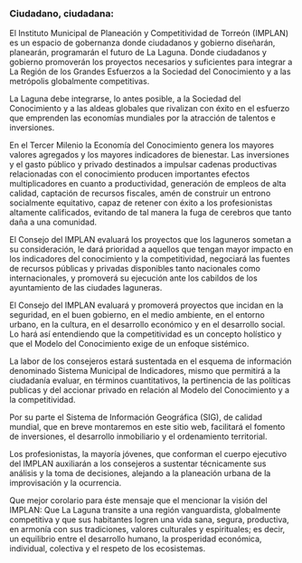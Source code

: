 
### Ciudadano, ciudadana:

El Instituto Municipal de Planeación y Competitividad de Torreón (IMPLAN) es un espacio de gobernanza donde ciudadanos y gobierno diseñarán, planearán, programarán el futuro de La Laguna. Donde ciudadanos y gobierno promoverán los proyectos necesarios y suficientes para integrar a La Región de los Grandes Esfuerzos a la Sociedad del Conocimiento y a las metrópolis globalmente competitivas.

La Laguna debe integrarse, lo antes posible, a la Sociedad del Conocimiento y a las aldeas globales que rivalizan con éxito en el esfuerzo que emprenden las economías mundiales por la atracción de talentos e inversiones.

En el Tercer Milenio la Economía del Conocimiento genera los mayores valores agregados y los mayores indicadores de bienestar. Las inversiones y el gasto público y privado destinados a impulsar cadenas productivas relacionadas con el conocimiento producen importantes efectos multiplicadores en cuanto a productividad, generación de empleos de alta calidad, captación de recursos fiscales, amén de construir un entrono socialmente equitativo, capaz de retener con éxito a los profesionistas altamente calificados, evitando de tal manera la fuga de cerebros que tanto daña a una comunidad.

El Consejo del IMPLAN evaluará los proyectos que los laguneros sometan a su consideración, le dará prioridad a aquellos que tengan mayor impacto en los indicadores del conocimiento y la competitividad, negociará las fuentes de recursos públicas y privadas disponibles tanto nacionales como internacionales, y promoverá su ejecución ante los cabildos de los ayuntamiento de las ciudades laguneras.

El Consejo del IMPLAN evaluará y promoverá proyectos que incidan en la seguridad, en el buen gobierno, en el medio ambiente, en el entorno urbano, en la cultura, en el desarrollo económico y en el desarrollo social. Lo hará así entendiendo que la competitividad es un concepto holístico y que el Modelo del Conocimiento exige de un enfoque sistémico.

La labor de los consejeros estará sustentada en el esquema de información denominado Sistema Municipal de Indicadores, mismo que permitirá a la ciudadanía evaluar, en términos cuantitativos, la pertinencia de las políticas publicas y del accionar privado en relación al Modelo del Conocimiento y a la competitividad.

Por su parte el Sistema de Información Geográfica (SIG), de calidad mundial, que en breve montaremos en este sitio web, facilitará el fomento de inversiones, el desarrollo inmobiliario y el ordenamiento territorial.

Los profesionistas, la mayoría jóvenes, que conforman el cuerpo ejecutivo del IMPLAN auxiliarán a los consejeros a sustentar técnicamente sus análisis y la toma de decisiones, alejando a la planeación urbana de la improvisación y la ocurrencia.

Que mejor corolario para éste mensaje que el mencionar la visión del IMPLAN: Que La Laguna transite a una región vanguardista, globalmente competitiva y que sus habitantes logren una vida sana, segura, productiva, en armonía con sus tradiciones, valores culturales y espirituales; es decir, un equilibrio entre el desarrollo humano, la prosperidad económica, individual, colectiva y el respeto de los ecosistemas.
